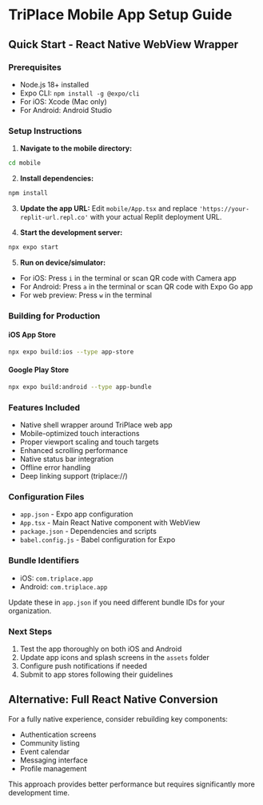 # TriPlace Mobile App Setup Guide

## Quick Start - React Native WebView Wrapper

### Prerequisites
- Node.js 18+ installed
- Expo CLI: `npm install -g @expo/cli`
- For iOS: Xcode (Mac only)
- For Android: Android Studio

### Setup Instructions

1. **Navigate to the mobile directory:**
```bash
cd mobile
```

2. **Install dependencies:**
```bash
npm install
```

3. **Update the app URL:**
Edit `mobile/App.tsx` and replace `'https://your-replit-url.repl.co'` with your actual Replit deployment URL.

4. **Start the development server:**
```bash
npx expo start
```

5. **Run on device/simulator:**
- For iOS: Press `i` in the terminal or scan QR code with Camera app
- For Android: Press `a` in the terminal or scan QR code with Expo Go app
- For web preview: Press `w` in the terminal

### Building for Production

#### iOS App Store
```bash
npx expo build:ios --type app-store
```

#### Google Play Store
```bash
npx expo build:android --type app-bundle
```

### Features Included
- Native shell wrapper around TriPlace web app
- Mobile-optimized touch interactions
- Proper viewport scaling and touch targets
- Enhanced scrolling performance
- Native status bar integration
- Offline error handling
- Deep linking support (triplace://)

### Configuration Files
- `app.json` - Expo app configuration
- `App.tsx` - Main React Native component with WebView
- `package.json` - Dependencies and scripts
- `babel.config.js` - Babel configuration for Expo

### Bundle Identifiers
- iOS: `com.triplace.app`
- Android: `com.triplace.app`

Update these in `app.json` if you need different bundle IDs for your organization.

### Next Steps
1. Test the app thoroughly on both iOS and Android
2. Update app icons and splash screens in the `assets` folder
3. Configure push notifications if needed
4. Submit to app stores following their guidelines

## Alternative: Full React Native Conversion

For a fully native experience, consider rebuilding key components:
- Authentication screens
- Community listing
- Event calendar
- Messaging interface
- Profile management

This approach provides better performance but requires significantly more development time.